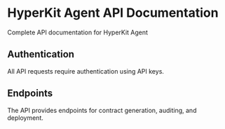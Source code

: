 # HyperKit Agent API Documentation

Complete API documentation for HyperKit Agent

## Authentication

All API requests require authentication using API keys.

## Endpoints

The API provides endpoints for contract generation, auditing, and deployment.

